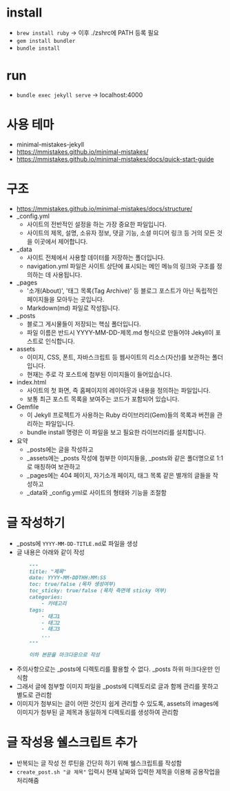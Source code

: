# install

- `brew install ruby` -> 이후 ./zshrc에 PATH 등록 필요
- `gem install bundler`
- `bundle install`

# run

- `bundle exec jekyll serve` -> localhost:4000

# 사용 테마

- minimal-mistakes-jekyll
- https://mmistakes.github.io/minimal-mistakes/
- https://mmistakes.github.io/minimal-mistakes/docs/quick-start-guide

# 구조

- https://mmistakes.github.io/minimal-mistakes/docs/structure/
- _config.yml
    - 사이트의 전반적인 설정을 하는 가장 중요한 파일입니다. 
    - 사이트의 제목, 설명, 소유자 정보, 댓글 기능, 소셜 미디어 링크 등 거의 모든 것을 이곳에서 제어합니다.
- _data
    - 사이트 전체에서 사용할 데이터를 저장하는 폴더입니다. 
    - navigation.yml 파일은 사이트 상단에 표시되는 메인 메뉴의 링크와 구조를 정의하는 데 사용됩니다.
- _pages
    - '소개(About)', '태그 목록(Tag Archive)' 등 블로그 포스트가 아닌 독립적인 페이지들을 모아두는 곳입니다. 
    - Markdown(md) 파일로 작성됩니다.
- _posts
    - 블로그 게시물들이 저장되는 핵심 폴더입니다.
    - 파일 이름은 반드시 YYYY-MM-DD-제목.md 형식으로 만들어야 Jekyll이 포스트로 인식합니다.
- assets
    - 이미지, CSS, 폰트, 자바스크립트 등 웹사이트의 리소스(자산)를 보관하는 폴더입니다. 
    - 현재는 주로 각 포스트에 첨부된 이미지들이 들어있습니다.
- index.html
    - 사이트의 첫 화면, 즉 홈페이지의 레이아웃과 내용을 정의하는 파일입니다. 
    - 보통 최근 포스트 목록을 보여주는 코드가 포함되어 있습니다.
- Gemfile
    - 이 Jekyll 프로젝트가 사용하는 Ruby 라이브러리(Gem)들의 목록과 버전을 관리하는 파일입니다. 
    - bundle install 명령은 이 파일을 보고 필요한 라이브러리를 설치합니다.
- 요약
    - _posts에는 글을 작성하고
    - _assets에는 _posts 작성에 첨부한 이미지들을, _posts와 같은 폴더명으로 1:1로 매칭하여 보관하고
    - _pages에는 404 페이지, 자기소개 페이지, 태그 목록 같은 별개의 글들을 작성하고
    - _data와 _config.yml로 사이트의 형태와 기능을 조절함

# 글 작성하기

- _posts에 `YYYY-MM-DD-TITLE.md`로 파일을 생성
- 글 내용은 아래와 같이 작성
    ```markdown
        ---
        title: "제목"
        date: YYYY-MM-DDTHH:MM:SS
        toc: true/false (목차 생성여부)
        toc_sticky: true/false (목차 측면에 sticky 여부)
        categories:
            - 카테고리
        tags:
            - 태그1
            - 태그2
            - 태그3
            ...
        ---
        
        이하 본문을 마크다운으로 작성
    ```
- 주의사항으로는 _posts에 디렉토리를 활용할 수 없다. _posts 하위 마크다운만 인식함
- 그래서 글에 첨부할 이미지 파일을 _posts에 디렉토리로 글과 함께 관리를 못하고 별도로 관리함
- 이미지가 첨부되는 글이 어떤 것인지 쉽게 관리할 수 있도록, assets의 images에 이미지가 첨부된 글 제목과 동일하게 디렉토리를 생성하여 관리함

# 글 작성용 쉘스크립트 추가

- 반복되는 글 작성 전 루틴을 간단히 하기 위해 쉘스크립트를 작성함
- `create_post.sh "글 제목"` 입력시 현재 날짜와 입력한 제목을 이용해 공용작업을 처리해줌